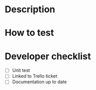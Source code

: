 # Description

# How to test

# Developer checklist
- [ ] Unit test
- [ ] Linked to Trello ticket
- [ ] Documentation up to date
